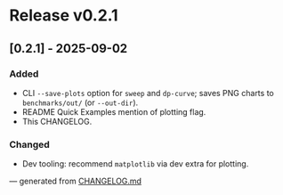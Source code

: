 # Release v0.2.1

## [0.2.1] - 2025-09-02
### Added
- CLI `--save-plots` option for `sweep` and `dp-curve`; saves PNG charts to `benchmarks/out/` (or `--out-dir`).
- README Quick Examples mention of plotting flag.
- This CHANGELOG.

### Changed
- Dev tooling: recommend `matplotlib` via dev extra for plotting.

— generated from [CHANGELOG.md](CHANGELOG.md)